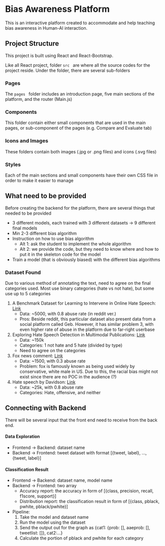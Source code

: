# Bias Awareness Platform

This is an interactive platform created to accommodate and help teaching bias awareness in Human-AI interaction.

## Project Structure

This project is built using React and React-Bootstrap.

Like all React project, folder ```src ``` are where all the source codes for the project reside. Under the folder, there are several sub-folders

### Pages

The ```pages ``` folder includes an introduction page, five main sections of the platform, and the router (Main.js)

### Components

This folder contain either small components that are used in the main pages, or sub-component of the pages (e.g. Compare and Evaluate tab)

### Icons and Images

These folders contain both images (.jpg or .png files) and icons (.svg files)

### Styles

Each of the main sections and small components have their own CSS file in order to make it easier to manage

## What need to be provided

Before creating the backend for the platform, there are several things that needed to be provided

- 3 different models, each trained with 3 different datasets &rarr; 9 different final models
- Min 2-3 different bias algorithm
- Instruction on how to use bias algorithm
  - Alt 1: ask the student to implement the whole algorithm
  - Alt 2: we provide the code, but they need to know where and how to put it in the skeleton code for the model
- Train a model (that is obviously biased) with the different bias algorithms

### Dataset Found

Due to various method of annotating the text, need to agree on the final categories used. Most use binary categories (hate vs not hate), but some use up to 5 categories

1. A Benchmark Dataset for Learning to Intervene in Online Hate Speech: [Link](https://github.com/jing-qian/A-Benchmark-Dataset-for-Learning-to-Intervene-in-Online-Hate-Speech)
   - Data: ~5000, with 0.8 abuse rate (in reddit ver.)
   - Pros: Beside reddit, this particular dataset also present data from a social platform called Geb. However, it has similar problem 3, with even higher rate of abuse in the platform due to far-right userbase
2. Exploring Hate Speech Detection in Multimodal Publications: [Link](https://gombru.github.io/2019/10/09/MMHS/)
   - Data: ~150k
   - Categories: 1 not hate and 5 hate (divided by type)
   - Need to agree on the categories
3. Fox news comment: [Link](https://github.com/sjtuprog/fox-news-comments)
   - Data: ~1500, with 0.3 abuse rate
   - Problem: fox is famously known as being used widely by conservative, white male in US. Due to this, the racial bias might not exist since there are no POC in the audience (?)
4. Hate speech by Davidson: [Link](https://github.com/t-davidson/hate-speech-and-offensive-language)
   - Data: ~25k, with 0.8 abuse rate
   - Categories: Hate, offensive, and neither

## Connecting with Backend

There will be several input that the front end need to receive from the back end.

#### Data Exploration

- Frontend &rarr; Backend: dataset name
- Backend &rarr; Frontend: tweet dataset with format [{tweet, label}, ..., {tweet, label}]

#### Classification Result

- Frontend &rarr; Backend: dataset name, model name
- Backend &rarr; Frontend: two array
  - Accuracy report: the accuracy in form of [{class, precision, recall, f1score, support}]
  - Distribution report: the classification result in form of [{class, pblack, pwhite, pblack/pwhite}]
- Pipeline: 
  1. Take the model and dataset name
  2. Run the model using the dataset
  3. Send the output out for the graph as {cat1: {prob: [], aaeprob: [], tweetlist: []}, cat2:...}
  4. Calculate the portion of pblack and pwhite for each category